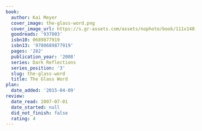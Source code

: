 ```yaml
---
book:
  author: Kai Meyer
  cover_image: the-glass-word.png
  cover_image_url: https://s.gr-assets.com/assets/nophoto/book/111x148-bcc042a9c91a29c1d680899eff700a03.png
  goodreads: '937003'
  isbn10: 0689877919
  isbn13: '9780689877919'
  pages: '282'
  publication_year: '2008'
  series: Dark Reflections
  series_position: '3'
  slug: the-glass-word
  title: The Glass Word
plan:
  date_added: '2015-04-09'
review:
  date_read: 2007-07-01
  date_started: null
  did_not_finish: false
  rating: 4
---
```

